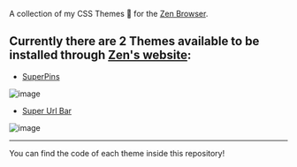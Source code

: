 A collection of my CSS Themes 🎨 for the [Zen Browser](https://zen-browser.app/).

## Currently there are 2 Themes available to be installed through [Zen's website](https://zen-browser.app/themes):
  - [SuperPins](https://zen-browser.app/themes/ad97bb70-0066-4e42-9b5f-173a5e42c6fc)

![image](https://github.com/user-attachments/assets/ca671bae-590a-4ab8-9da5-13dab1369da7)

  - [Super Url Bar](https://zen-browser.app/themes/d93e67f8-e5e1-401e-9b82-f9d5bab231e6)

![image](https://github.com/user-attachments/assets/f6a88964-98b3-460b-8fe9-bee5775b73ec)

---

You can find the code of each theme inside this repository!
